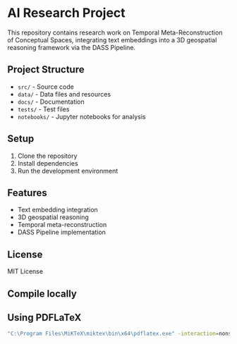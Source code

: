 # AI Research Project

This repository contains research work on Temporal Meta-Reconstruction of Conceptual Spaces, integrating text embeddings into a 3D geospatial reasoning framework via the DASS Pipeline.

## Project Structure

- `src/` - Source code
- `data/` - Data files and resources
- `docs/` - Documentation
- `tests/` - Test files
- `notebooks/` - Jupyter notebooks for analysis

## Setup

1. Clone the repository
2. Install dependencies
3. Run the development environment

## Features

- Text embedding integration
- 3D geospatial reasoning
- Temporal meta-reconstruction
- DASS Pipeline implementation

## License

MIT License


## Compile locally

## Using PDFLaTeX

```bash
"C:\Program Files\MiKTeX\miktex\bin\x64\pdflatex.exe" -interaction=nonstopmode "c:/Users/Administrator/Documents/programming/ai/AI-Research/Temporal-Meta-Reconstruction-of-Conceptual-Spaces-Integrating-Text-Embeddings-into-a-3D-Geospatial-Reasoning-Framework-via-the-DASS-Pipeline/main.tex"
```